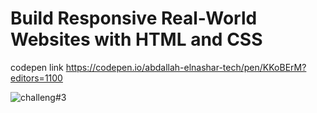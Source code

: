 # Build Responsive Real-World Websites with HTML and CSS

codepen link https://codepen.io/abdallah-elnashar-tech/pen/KKoBErM?editors=1100

 
![challeng#3](https://user-images.githubusercontent.com/90924885/185377610-f3bb7102-1a59-46b3-8523-faf51f01876f.png)
